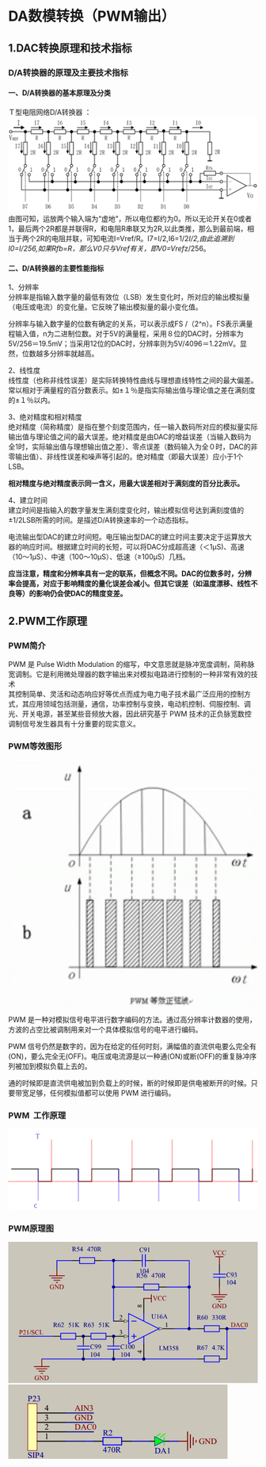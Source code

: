 # DA数模转换（PWM输出）
## 1.DAC转换原理和技术指标
### D/A转换器的原理及主要技术指标
#### 一、D/A转换器的基本原理及分类
Ｔ型电阻网络D/A转换器 ：
![img](img/1.png)  
由图可知，运放两个输入端为“虚地”，所以电位都约为0。所以无论开关在0或者1，最后两个2R都是并联得R，和电阻R串联又为2R,以此类推，那么到最前端，相当于两个2R的电阻并联，可知电流I=Vref/R。I7=I/2,I6=1/2*I/2,由此追溯到I0=I/256,如果Rfb=R，那么V0只与Vref有关，即V0=Vref*z/256。
#### 二、D/A转换器的主要性能指标
1、分辨率  
分辨率是指输入数字量的最低有效位（LSB）发生变化时，所对应的输出模拟量（电压或电流）的变化量。它反映了输出模拟量的最小变化值。

分辨率与输入数字量的位数有确定的关系，可以表示成FS /（2^n）。FS表示满量程输入值，n为二进制位数。对于5V的满量程，采用８位的DAC时，分辨率为5V/256＝19.5mV；当采用12位的DAC时，分辨率则为5V/4096＝1.22mV。显然，位数越多分辨率就越高。  

2、线性度  
线性度（也称非线性误差）是实际转换特性曲线与理想直线特性之间的最大偏差。常以相对于满量程的百分数表示。如±１％是指实际输出值与理论值之差在满刻度的±１％以内。  

3、绝对精度和相对精度  
绝对精度（简称精度）是指在整个刻度范围内，任一输入数码所对应的模拟量实际输出值与理论值之间的最大误差。绝对精度是由DAC的增益误差（当输入数码为全1时，实际输出值与理想输出值之差）、零点误差（数码输入为全０时，DAC的非零输出值）、非线性误差和噪声等引起的。绝对精度（即最大误差）应小于1个LSB。

**相对精度与绝对精度表示同一含义，用最大误差相对于满刻度的百分比表示。**

4、建立时间  
建立时间是指输入的数字量发生满刻度变化时，输出模拟信号达到满刻度值的±1/2LSB所需的时间。是描述D/A转换速率的一个动态指标。

电流输出型DAC的建立时间短。电压输出型DAC的建立时间主要决定于运算放大器的响应时间。根据建立时间的长短，可以将DAC分成超高速（＜1μS)、高速（10～1μS）、中速（100～10μS）、低速（≥100μS）几档。

**应当注意，精度和分辨率具有一定的联系，但概念不同。DAC的位数多时，分辨率会提高，对应于影响精度的量化误差会减小。但其它误差（如温度漂移、线性不良等）的影响仍会使DAC的精度变差。**

## 2.PWM工作原理
### PWM简介
PWM 是 Pulse Width Modulation 的缩写，中文意思就是脉冲宽度调制，简称脉宽调制。它是利用微处理器的数字输出来对模拟电路进行控制的一种非常有效的技术  
其控制简单、灵活和动态响应好等优点而成为电力电子技术最广泛应用的控制方式，其应用领域包括测量，通信，功率控制与变换，电动机控制、伺服控制、调光、开关电源，甚至某些音频放大器，因此研究基于 PWM 技术的正负脉宽数控调制信号发生器具有十分重要的现实意义。
### PWM等效图形
![img](img/2.png)  

PWM 是一种对模拟信号电平进行数字编码的方法。通过高分辨率计数器的使用，方波的占空比被调制用来对一个具体模拟信号的电平进行编码。

PWM 信号仍然是数字的，因为在给定的任何时刻，满幅值的直流供电要么完全有(ON)，要么完全无(OFF)。电压或电流源是以一种通(ON)或断(OFF)的重复脉冲序列被加到模拟负载上去的。

通的时候即是直流供电被加到负载上的时候，断的时候即是供电被断开的时候。只要带宽足够，任何模拟值都可以使用 PWM 进行编码。

### PWM  工作原理
![img](img/3.png)  
### PWM原理图
![img](img/4.png)  
![img](img/5.png)  